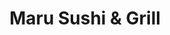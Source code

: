 ---
layout: place
title: Maru Sushi & Grill
permalink: /michigan/grand-rapids/maru-sushi-grill.html
stateAbbr: MI
stateName: Michigan
cityName: Grand Rapids
seo:
  type: restaurant
  links: null
place_id: ChIJjx3a46CtGYgRkaosLxBukuY
photos:
  - name: >-
      places/ChIJjx3a46CtGYgRkaosLxBukuY/photos/AeeoHcKmefcUKrhT8CoPRaFbSkTs0IfCbZbZULV_Ris6RC1bMWgXPXLQ9Rx11Zx4-1dqjOEbUWOXS4VSBAJ4zi8tNxwPV3b_31CGrl4BQ3Et-V-O0FDMjt_mL-vjnkNe6hiZKTFfYT4wDSPn8MFSEZkdXkB3UthDDwkh5zIh9d5gZ-WW-eBUyaZ6zbFh57rdmf7Xk6hF9CLOF4NbpU5nsTbC6MGqX-tbALWyGpEa4v8edmekYLgSMln64xm9GfbKzrPgrYRtGeDV3wuv0jiBqsStsH19y-C1mvp4VfNABXe5oWcmwQ
    widthPx: 4256
    heightPx: 2832
    authorAttributions:
      - displayName: Maru Sushi & Grill
        uri: https://maps.google.com/maps/contrib/101750881038963790171
        photoUri: >-
          https://lh3.googleusercontent.com/a-/ALV-UjX-1t7jweWKn4Ak-gTUkk7txOoSuKQZpM3fYMaZ-1mttHluDmXP=s100-p-k-no-mo
    flagContentUri: >-
      https://www.google.com/local/imagery/report/?cb_client=maps_api_places.places_api&image_key=!1e10!2sAF1QipOfo0sBQKd2aixMTIjtiAr2Yj-YlijextUMjAHX&hl=en-US
    googleMapsUri: >-
      https://www.google.com/maps/place//data=!3m4!1e2!3m2!1sAF1QipOfo0sBQKd2aixMTIjtiAr2Yj-YlijextUMjAHX!2e10!4m2!3m1!1s0x8819ada0e3da1d8f:0xe6926e102f2caa91
  - name: >-
      places/ChIJjx3a46CtGYgRkaosLxBukuY/photos/AeeoHcKgEt63Ji9espDZ8PGi1896fw6kooJcBk1o6KN7FVrQ9xQP2l756kx1t8u1-wHrlp5R6TTl5Wb4v_tLsohVi40NoFjXgc_f89KDsv5ZYqwBRWOAfmOOuSUVB76xESJtXRFcJDFgqlRrTD0B-P-ZJ7_uhy9sC3StKKoRcSQ3gG3UNlnLohxKlHRxweQkR5JHcjQD5ukAe6ULj169VMWon7hBIrgDc4Kn--ANNZPv5SQFo_Xj3f241yMKCb077mlrPBQ1Q8xeYnoTUdYwYuybnom9aoXXBLO5rIiXImCvW-Bzog
    widthPx: 1386
    heightPx: 1032
    authorAttributions:
      - displayName: Maru Sushi & Grill
        uri: https://maps.google.com/maps/contrib/101750881038963790171
        photoUri: >-
          https://lh3.googleusercontent.com/a-/ALV-UjX-1t7jweWKn4Ak-gTUkk7txOoSuKQZpM3fYMaZ-1mttHluDmXP=s100-p-k-no-mo
    flagContentUri: >-
      https://www.google.com/local/imagery/report/?cb_client=maps_api_places.places_api&image_key=!1e10!2sAF1QipOJxUem92BQLLdtaeFpwWxii5VIA-eMV8omzjUD&hl=en-US
    googleMapsUri: >-
      https://www.google.com/maps/place//data=!3m4!1e2!3m2!1sAF1QipOJxUem92BQLLdtaeFpwWxii5VIA-eMV8omzjUD!2e10!4m2!3m1!1s0x8819ada0e3da1d8f:0xe6926e102f2caa91
  - name: >-
      places/ChIJjx3a46CtGYgRkaosLxBukuY/photos/AeeoHcKMXa5tKKgbuxAOcQB8mtCSAVUZNHQsYo_v5bhMnjGxTc_FDMlfbew29nbRozWjRlGArJQAlWaI5YsSMBqlUzhtIHFNAuA-4alRvWWJLeOZzXLQf0RPbUObyEHYLeytDr3agBoAKelSSvbbUUlLhhAEKpcsnYG-aaA1rgpupKC6bPzBd0ZwoYhl-v24AdJabZ54-w2LVzuFBiOSwtFbVWOtVzscdMDJsZbSoRJ7kEtrgi1Z7TlFrltnPOcVYbw2Pz-rCeawBf0udrOGPuecAXF9T6S8642_-8ne103UOCF1csDdvmXZ2n29jLPJ7WDthJks_z9a_IC7sbGIxGVQn_ZZ6Y95EqZwxQDde41aR3TPQGirkHOlRbR_7xwyAYY52vTsYxyySCyG_PlvXdhgN8TBj7Ysf_D_yG8EuXbBl6nFIzSD
    widthPx: 3600
    heightPx: 4800
    authorAttributions:
      - displayName: Amy
        uri: https://maps.google.com/maps/contrib/111216709871430600545
        photoUri: >-
          https://lh3.googleusercontent.com/a/ACg8ocJOUzB5twRa4Xd1naSu5Jm3sIj3Y76CQ5iznFnYz_GVVUfia-A=s100-p-k-no-mo
    flagContentUri: >-
      https://www.google.com/local/imagery/report/?cb_client=maps_api_places.places_api&image_key=!1e10!2sCIHM0ogKEICAgMCowqKa8QE&hl=en-US
    googleMapsUri: >-
      https://www.google.com/maps/place//data=!3m4!1e2!3m2!1sCIHM0ogKEICAgMCowqKa8QE!2e10!4m2!3m1!1s0x8819ada0e3da1d8f:0xe6926e102f2caa91
  - name: >-
      places/ChIJjx3a46CtGYgRkaosLxBukuY/photos/AeeoHcICY8SbiNc7bh4Z9vF-qT85uLA8HmJQDX9kV0vMAuChYNBqnqzFgfppYNSa-wIhX7gB3eWZZ4LBQSqD8Pnh4UNTZt_I3lBaieiiS3P5fCEkYmkTXJU0JfShSG_np0QlPKCuARBEy-XvkaqV7lDkS0EFgd3ii7LzKMaplRJ5Pe2qSgAKlWwbD1wprd2exkxZ3trrruGAzCMPNs0FeHx7WSFdOBa8Y7kc0iee-DJQESdm41nXzS0ZEGpUwT8aaSb_FvIW1KFZeVFBWEDUhXjLb_YXBxTeELAOPwv-IrEWFejx_A
    widthPx: 3723
    heightPx: 2482
    authorAttributions:
      - displayName: Maru Sushi & Grill
        uri: https://maps.google.com/maps/contrib/101750881038963790171
        photoUri: >-
          https://lh3.googleusercontent.com/a-/ALV-UjX-1t7jweWKn4Ak-gTUkk7txOoSuKQZpM3fYMaZ-1mttHluDmXP=s100-p-k-no-mo
    flagContentUri: >-
      https://www.google.com/local/imagery/report/?cb_client=maps_api_places.places_api&image_key=!1e10!2sAF1QipMBgxyLdX7rBAeqN6w2KCKTUwFUcRLbvjpyugrs&hl=en-US
    googleMapsUri: >-
      https://www.google.com/maps/place//data=!3m4!1e2!3m2!1sAF1QipMBgxyLdX7rBAeqN6w2KCKTUwFUcRLbvjpyugrs!2e10!4m2!3m1!1s0x8819ada0e3da1d8f:0xe6926e102f2caa91
  - name: >-
      places/ChIJjx3a46CtGYgRkaosLxBukuY/photos/AeeoHcIH-Ator5UhRkjzIRRxD7TE6PRPuQ5Ui1WZLr4LnzCkAIT_85yIONFLgh4vK24ckSnHI8ZLHbfLlhiT121vJvY55S07Nj8zPH4Tz96G7Q_qDc8-Ry7TACbeKf1fsdM_slimog-2-XxxEn3x1VRWX8EEJLHV4fPyLrOuhSISBdnl21YhCx1cmrwwJP-UK_6EuzD_Oe2TRQ-OqO4ZHlz_cuPSUUAudEZOruFTVAll50qbj5XTyfykLGjpkP2HwQT_bxZQ6SFQVKoavu7Vqx4efa5HNuv0V1MDq9Yjtb2-LxJX0Wkfj_eLfFjke9cxP_t_eWMFajr2PuTfusQxC6HI5ykDkwO_I9nFKKAl7R4YF68rynUem8Ep_p_kJ3kJp_H-7X3uPw-Elw5nXeSboagfDzIQCMtzajDC8V-qxCfrSLQ
    widthPx: 3775
    heightPx: 2470
    authorAttributions:
      - displayName: Cam
        uri: https://maps.google.com/maps/contrib/114621425157496324345
        photoUri: >-
          https://lh3.googleusercontent.com/a/ACg8ocIgOVNy8vVWXaJ_njjY5fqJUbt2X5gMRz52MpsoSldr2AVaGg=s100-p-k-no-mo
    flagContentUri: >-
      https://www.google.com/local/imagery/report/?cb_client=maps_api_places.places_api&image_key=!1e10!2sCIHM0ogKEICAgIC_jcLsQA&hl=en-US
    googleMapsUri: >-
      https://www.google.com/maps/place//data=!3m4!1e2!3m2!1sCIHM0ogKEICAgIC_jcLsQA!2e10!4m2!3m1!1s0x8819ada0e3da1d8f:0xe6926e102f2caa91
  - name: >-
      places/ChIJjx3a46CtGYgRkaosLxBukuY/photos/AeeoHcKvXu39xgylyG6IqUiu4HoOc0CKeO26I2qy_KhnyLoBysxbPRg2KXOUrPO-E3iTobND5uSSIUaXs825Duf2KzOvs0rDdae7YEwyRISSk5UYHc468F1wcafrVVu8N36gi1PUJkX9KQ_0IBcbVSVKyCPNxLHcUyHkT8_YtwkjuNJzC8jxjdmXvPit8wiaqikfSyFBgbuimd0nE81xkYwSN_0laJhe5wxM5OoHnGFJpTYxrFNJTfbzJ3pdK4H5JTKZkc5c2IouOVFsrKMdZnS_IRmgibWFEb2AjMiKGg9gozCU-e82Uya6tNmY-8uftQGdfaeza7Djdm2G7oMxLwc_svC4cjaofcdv12uPxjqO0fBdvc7Vg0FjawuOfW-OprnsXbErU1pkzcpPxc8NKzkI_pCGdH5IYPMqCJIMuOt1cvT21Q
    widthPx: 3024
    heightPx: 4032
    authorAttributions:
      - displayName: Liana Spiegel
        uri: https://maps.google.com/maps/contrib/110950147765885867823
        photoUri: >-
          https://lh3.googleusercontent.com/a-/ALV-UjW9X0KYAGWRiDCQeb50v7kBHmoCJW0k-aPAmMIc-cH1cbGPnKts=s100-p-k-no-mo
    flagContentUri: >-
      https://www.google.com/local/imagery/report/?cb_client=maps_api_places.places_api&image_key=!1e10!2sCIHM0ogKEICAgIDnzrfUTQ&hl=en-US
    googleMapsUri: >-
      https://www.google.com/maps/place//data=!3m4!1e2!3m2!1sCIHM0ogKEICAgIDnzrfUTQ!2e10!4m2!3m1!1s0x8819ada0e3da1d8f:0xe6926e102f2caa91
  - name: >-
      places/ChIJjx3a46CtGYgRkaosLxBukuY/photos/AeeoHcIdBkxR0dSgIsuuJuGfbz6yz_T0WQ5wDGjImqK3AI9kdKVB5icAYnOEX3T8l7fNTwVMm56loUuu2VubEsv1gpqcEc_ygfyDysC8D3vDvlYR_0AviOMTu__N9eV61tWNThlRKVOw9x2VaRcnYS7ZbgC8ybKZP5mk7dEft1AWkUZO15cG8wpdslvuu5VKxb1ztpzmp0sfCi5suhVoPwLHIKvbtyDitBFo59-7tc7NX5VyT4TBnOvZLRX7qM2setVLCYTU5SZXBNNXP4ACC5nyYnzwpz-ToRwvxLEHwNCfNHXktsudk_xO8Pll-IHeeUXYKJvKEYr-3yPAAgfBQfX25nMWxUXjV_KeAyCCCxew3g1qYzyKXWZiu2IdVO79C57WJ0aBdfVI9X4PxwF_IRZ61bXrQBTyPrTxN_gsSNHPMASpjg
    widthPx: 4032
    heightPx: 3024
    authorAttributions:
      - displayName: Kaylin
        uri: https://maps.google.com/maps/contrib/109893540245723339629
        photoUri: >-
          https://lh3.googleusercontent.com/a-/ALV-UjU6_FgyaxdY9hF3TaxO0YokntUAhsrg-FFKY1DY8eEJWJbbVlr40Q=s100-p-k-no-mo
    flagContentUri: >-
      https://www.google.com/local/imagery/report/?cb_client=maps_api_places.places_api&image_key=!1e10!2sCIHM0ogKEICAgIDPhLSnWg&hl=en-US
    googleMapsUri: >-
      https://www.google.com/maps/place//data=!3m4!1e2!3m2!1sCIHM0ogKEICAgIDPhLSnWg!2e10!4m2!3m1!1s0x8819ada0e3da1d8f:0xe6926e102f2caa91
  - name: >-
      places/ChIJjx3a46CtGYgRkaosLxBukuY/photos/AeeoHcICvmKGu27u5iw5AzVQdSlXq_8CW7IXItqEZCNBpFhFdiBR8HmK6nA3wmeNFRb9JIPpWwQdHLZrqcj2v9FloeDVg4X4ygbMiS8an29VxQzfd5xVS4g5Kj3Owwb5FstL-Ouu1m4N509ra7rjLGIQ2pcDzz0XRjw9E930B_kVz1N9L9anLDu_dwLMXgLsKSwqILA2Lc915DxdU8IMXlI4iRcDo5DdagpnewVs6WJj1_kQz6SWwJc4n6jO3aTGl1aHVxyclWuGnblSyDMispD6Su-RXwkl33py-oFEnd4KsUxg8D6Wz41G9LlnivO7r3o1iWlZFuFyRvkGUCrrLgObquaTl9Nve3aEufQyMy_c38Myl1kw83J1TkQmqR-UBqWgP9qJjzEdXXQYerF210yZ3yLODu7QtbjvWAjz29k_v6fdJA
    widthPx: 4032
    heightPx: 3024
    authorAttributions:
      - displayName: Cam
        uri: https://maps.google.com/maps/contrib/114621425157496324345
        photoUri: >-
          https://lh3.googleusercontent.com/a/ACg8ocIgOVNy8vVWXaJ_njjY5fqJUbt2X5gMRz52MpsoSldr2AVaGg=s100-p-k-no-mo
    flagContentUri: >-
      https://www.google.com/local/imagery/report/?cb_client=maps_api_places.places_api&image_key=!1e10!2sCIHM0ogKEICAgMCQuebuNQ&hl=en-US
    googleMapsUri: >-
      https://www.google.com/maps/place//data=!3m4!1e2!3m2!1sCIHM0ogKEICAgMCQuebuNQ!2e10!4m2!3m1!1s0x8819ada0e3da1d8f:0xe6926e102f2caa91
  - name: >-
      places/ChIJjx3a46CtGYgRkaosLxBukuY/photos/AeeoHcL19Q-b805DTNzC6-ZhsmWv2Z42lSFGdJ4uLmDt-ypp7GprWpbXGq73p-hod5KOlLNRBLYsYBtjbZHOKaWukED5Qbs6cCXtuEKt31Vv4f7RBo_UumLC86_wPDXwXIN610ymSBJKO3r8MImDgyHyGN8FkYhCxeyksMCv0iBU4ZkBLAf3An4HoPkK79f1uLr1vJd6vw0001ms2gdjiIq8TKOFRBikdhWgNifXuj0TRb6KJB86jwrFy20Df-fynaN78SQ7NIK9bhWAcot89lTqcBgT4tfyChZDk2NnVyadT6QUJ5zaoiFPdj9dvBUkGtUwaXekJCiLmcn86XYQG_-rk2icRjKG_uw7s_QiqzJTURSIUcfdXpBcV8jA8kGjyXN5jQ-h-Txty5-STzsqr99F5Hvtpz1nlqZKd9PRgHt5w24
    widthPx: 4160
    heightPx: 2340
    authorAttributions:
      - displayName: Shruti Powers- Khandelwal
        uri: https://maps.google.com/maps/contrib/113359633327831582241
        photoUri: >-
          https://lh3.googleusercontent.com/a-/ALV-UjVACTyXRkWH8Y6pg9SItOMm6c2yXBZr_GsL-RLqqA6uhfzkxkba=s100-p-k-no-mo
    flagContentUri: >-
      https://www.google.com/local/imagery/report/?cb_client=maps_api_places.places_api&image_key=!1e10!2sCIHM0ogKEICAgID1nZitIw&hl=en-US
    googleMapsUri: >-
      https://www.google.com/maps/place//data=!3m4!1e2!3m2!1sCIHM0ogKEICAgID1nZitIw!2e10!4m2!3m1!1s0x8819ada0e3da1d8f:0xe6926e102f2caa91
  - name: >-
      places/ChIJjx3a46CtGYgRkaosLxBukuY/photos/AeeoHcL2PSk7JP4jXtBN-6ZZqE345v9Ge_3dBjcQZ4dnZUlwFdzrclElQvWrN3Vr1KNtB0o-mEqq36Val0ZJuR2kvCcxLdV-Xt5SPAVcf5r70PYNYt2Qrh9cJbLk8uneWSnsk_I2GG0p5zSr9zTPGyqYVTESmkhpOGB-K4MlsslKat2lGGHW-grXzp-3kqYjZYzMWdZtP_kqPZkTNvrE8hiqMbY0FtL8L31MzqHu1jad7k4VSWpRSpy5gkf7ifmkDmlyNs4yekewxqSU8sTC07SiUGGwuY8BIL7s1FWWVjfrCgQwcRq8BN_4vBWF7D2Nmt8t-ZYzkQ3XvvkhgHkb2lS0ZD-Q7TaCD--B7_bb3_cFleqO4gz9BVN_m7RVDi3u2q9uAjkOx069HGxniRWRgNiajy55m9Rke3uqECkNUCEnvEw-4Qps
    widthPx: 4032
    heightPx: 3024
    authorAttributions:
      - displayName: Nathan Ver Beek
        uri: https://maps.google.com/maps/contrib/108498249108129803896
        photoUri: >-
          https://lh3.googleusercontent.com/a-/ALV-UjUTc773fi9oEKU-syzGYvioGmRe02-Iq86wkJXdgKxnlbq5KerN=s100-p-k-no-mo
    flagContentUri: >-
      https://www.google.com/local/imagery/report/?cb_client=maps_api_places.places_api&image_key=!1e10!2sCIHM0ogKEICAgICWnOfivAE&hl=en-US
    googleMapsUri: >-
      https://www.google.com/maps/place//data=!3m4!1e2!3m2!1sCIHM0ogKEICAgICWnOfivAE!2e10!4m2!3m1!1s0x8819ada0e3da1d8f:0xe6926e102f2caa91
address: 927 Cherry St SE, Grand Rapids, MI 49506, USA
street: 927 Cherry St SE
city: Grand Rapids
state: MI
zip: '49506'
country: USA
neighborhood: East Hills
latitude: '42.959671'
longitude: '-85.645844'
accessibility_options:
  wheelchairAccessibleParking: true
  wheelchairAccessibleEntrance: true
  wheelchairAccessibleRestroom: true
  wheelchairAccessibleSeating: true
business_status: OPERATIONAL
name: Maru Sushi & Grill
google_maps_links:
  directionsUri: >-
    https://www.google.com/maps/dir//''/data=!4m7!4m6!1m1!4e2!1m2!1m1!1s0x8819ada0e3da1d8f:0xe6926e102f2caa91!3e0
  placeUri: https://maps.google.com/?cid=16614462991113169553
  writeAReviewUri: >-
    https://www.google.com/maps/place//data=!4m3!3m2!1s0x8819ada0e3da1d8f:0xe6926e102f2caa91!12e1
  reviewsUri: >-
    https://www.google.com/maps/place//data=!4m4!3m3!1s0x8819ada0e3da1d8f:0xe6926e102f2caa91!9m1!1b1
  photosUri: >-
    https://www.google.com/maps/place//data=!4m3!3m2!1s0x8819ada0e3da1d8f:0xe6926e102f2caa91!10e5
primary_type: Sushi Restaurant
opening_hours:
  regular: null
  current: null
secondary_opening_hours:
  regular:
    weekdayDescriptions: null
    type: null
  current:
    weekdayDescriptions: null
    type: null
phone: null
price_level: null
price_range: null
rating: null
rating_count: 0
website: null
description: >-
  Explore Maru Sushi & Grill in Grand Rapids, MI$$$Maru Sushi & Grill in Grand
  Rapids, MI, stands out as a lively sushi restaurant blending fresh sushi
  options with grilled favorites, creating an inviting atmosphere for casual
  dining. This spot features a modern vibe with a bar and outdoor patio, perfect
  for enjoying sake alongside creative dishes that highlight quality ingredients
  and bold flavors. Patrons can savor a variety of rolls and grilled entrees
  that cater to diverse tastes, making it a go-to choice for those seeking
  top-rated sushi experiences in the area. The accessible design ensures
  everyone can enjoy the space comfortably, adding to its appeal as a welcoming
  destination for everyday meals or special occasions.
generative_summary: >-
  Explore Maru Sushi & Grill in Grand Rapids, MI$$$Maru Sushi & Grill in Grand
  Rapids, MI, stands out as a lively sushi restaurant blending fresh sushi
  options with grilled favorites, creating an inviting atmosphere for casual
  dining. This spot features a modern vibe with a bar and outdoor patio, perfect
  for enjoying sake alongside creative dishes that highlight quality ingredients
  and bold flavors. Patrons can savor a variety of rolls and grilled entrees
  that cater to diverse tastes, making it a go-to choice for those seeking
  top-rated sushi experiences in the area. The accessible design ensures
  everyone can enjoy the space comfortably, adding to its appeal as a welcoming
  destination for everyday meals or special occasions.
generative_disclosure: Summarized by AI using the Grok-3-Mini model.
reviews: null
review_summary: >-
  Visitor Feedback Highlights$$$Visitors often praise the tasty appetizers like
  crab rangoon dip and the assortment of fresh sushi rolls that bring excitement
  to every bite, with specials adding extra variety to the menu. Folks
  appreciate the helpful staff who make the experience smooth and enjoyable,
  helping to create a relaxed vibe throughout the visit. Many highlight the
  solid drink selections that pair well with the food, enhancing the overall
  outing without overwhelming the senses. Overall, it's clear that this spot
  delivers a dependable and fun dining experience, making it a solid pick for
  anyone craving quality Japanese-inspired fare in a friendly setting.
review_disclosure: Summarized by AI using the Grok-3-Mini model.
parking_options: null
payment_options: null
allow_dogs: null
curbside_pickup: null
delivery: null
dine_in: null
good_for_children: null
good_for_groups: null
good_for_sports: null
live_music: null
menu_for_children: null
outdoor_seating: null
reservable: null
restroom: null
serves_beer: null
serves_breakfast: null
serves_brunch: null
serves_cocktails: null
serves_coffee: null
serves_dinner: null
serves_dessert: null
serves_lunch: null
serves_vegetarian_food: null
serves_wine: null
takeout: null
update_category: pro
places_description: null

---